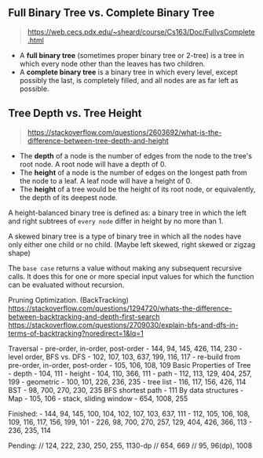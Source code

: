 ## Full Binary Tree vs. Complete Binary Tree
> https://web.cecs.pdx.edu/~sheard/course/Cs163/Doc/FullvsComplete.html
- A **full binary tree** (sometimes proper binary tree or 2-tree) is a tree in which every node other than the leaves has two children.
- A **complete binary tree** is a binary tree in which every level, except possibly the last, is completely filled, and all nodes are as far left as possible.

## Tree Depth vs. Tree Height
> https://stackoverflow.com/questions/2603692/what-is-the-difference-between-tree-depth-and-height
- The **depth** of a node is the number of edges from the node to the tree's root node. A root node will have a depth of 0.
- The **height** of a node is the number of edges on the longest path from the node to a leaf. A leaf node will have a height of 0.
- The **height** of a tree would be the height of its root node, or equivalently, the depth of its deepest node.

A height-balanced binary tree is defined as: a binary tree in which the left and right subtrees of `every node` differ in height by no more than 1.

A skewed binary tree is a type of binary tree in which all the nodes have only either one child or no child. (Maybe left skewed, right skewed or zigzag shape)

The `base case` returns a value without making any subsequent recursive calls. It does this for one or more special input values for which the function can be evaluated without recursion.

Pruning Optimization. (BackTracking)
https://stackoverflow.com/questions/1294720/whats-the-difference-between-backtracking-and-depth-first-search
https://stackoverflow.com/questions/2709030/explain-bfs-and-dfs-in-terms-of-backtracking?noredirect=1&lq=1

Traversal
    - pre-order, in-order, post-order
        - 144, 94, 145, 426, 114, 230
    - level order, BFS vs. DFS
        - 102, 107, 103, 637, 199, 116, 117
    - re-build from pre-order, in-order, post-order
        - 105, 106, 108, 109
Basic Properties of Tree
    - depth
        - 104, 111
    - height
        - 104, 110, 366, 111
    - path
        - 112, 113, 129, 404, 257, 199
    - geometric
        - 100, 101, 226, 236, 235
    - tree list
        - 116, 117, 156, 426, 114
BST
    - 98, 700, 270, 230, 235
BFS shortest path
    - 111
By data structures
    - Map
        - 105, 106
    - stack, sliding window
        - 654, 1008, 255


Finished:
    - 144, 94, 145, 100, 104, 102, 107, 103, 637, 111
    - 112, 105, 106, 108, 109, 116, 117, 156, 199, 101
    - 226, 98, 700, 270, 257, 129, 404, 426, 366, 113
    - 236, 235, 114

Pending:
// 124, 222, 230, 250, 255, 1130-dp
// 654, 669
// 95, 96(dp), 1008
